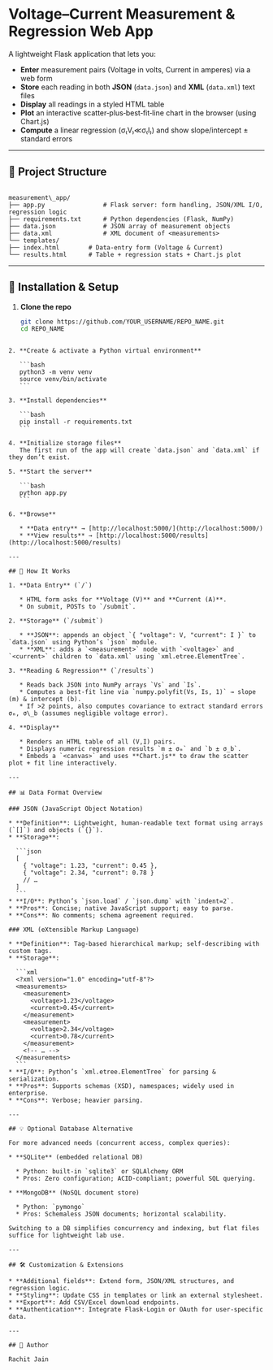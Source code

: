 # Voltage–Current Measurement & Regression Web App

A lightweight Flask application that lets you:

- **Enter** measurement pairs (Voltage in volts, Current in amperes) via a web form  
- **Store** each reading in both **JSON** (`data.json`) and **XML** (`data.xml`) text files  
- **Display** all readings in a styled HTML table  
- **Plot** an interactive scatter‐plus‐best‐fit‐line chart in the browser (using Chart.js)  
- **Compute** a linear regression (σ₍V₎≪σ₍I₎) and show slope/intercept ± standard errors  

---

## 📁 Project Structure

```

measurement\_app/
├── app.py                # Flask server: form handling, JSON/XML I/O, regression logic
├── requirements.txt      # Python dependencies (Flask, NumPy)
├── data.json             # JSON array of measurement objects
├── data.xml              # XML document of <measurements>
└── templates/
├── index.html        # Data‐entry form (Voltage & Current)
└── results.html      # Table + regression stats + Chart.js plot

````

---

## 🚀 Installation & Setup

1. **Clone the repo**  
   ```bash
   git clone https://github.com/YOUR_USERNAME/REPO_NAME.git
   cd REPO_NAME
````

2. **Create & activate a Python virtual environment**

   ```bash
   python3 -m venv venv
   source venv/bin/activate
   ```

3. **Install dependencies**

   ```bash
   pip install -r requirements.txt
   ```

4. **Initialize storage files**
   The first run of the app will create `data.json` and `data.xml` if they don’t exist.

5. **Start the server**

   ```bash
   python app.py
   ```

6. **Browse**

   * **Data entry** → [http://localhost:5000/](http://localhost:5000/)
   * **View results** → [http://localhost:5000/results](http://localhost:5000/results)

---

## 📝 How It Works

1. **Data Entry** (`/`)

   * HTML form asks for **Voltage (V)** and **Current (A)**.
   * On submit, POSTs to `/submit`.

2. **Storage** (`/submit`)

   * **JSON**: appends an object `{ "voltage": V, "current": I }` to `data.json` using Python’s `json` module.
   * **XML**: adds a `<measurement>` node with `<voltage>` and `<current>` children to `data.xml` using `xml.etree.ElementTree`.

3. **Reading & Regression** (`/results`)

   * Reads back JSON into NumPy arrays `Vs` and `Is`.
   * Computes a best‐fit line via `numpy.polyfit(Vs, Is, 1)` → slope (m) & intercept (b).
   * If >2 points, also computes covariance to extract standard errors σₘ, σ\_b (assumes negligible voltage error).

4. **Display**

   * Renders an HTML table of all (V,I) pairs.
   * Displays numeric regression results `m ± σₘ` and `b ± σ_b`.
   * Embeds a `<canvas>` and uses **Chart.js** to draw the scatter plot + fit line interactively.

---

## 📊 Data Format Overview

### JSON (JavaScript Object Notation)

* **Definition**: Lightweight, human‐readable text format using arrays (`[]`) and objects (`{}`).
* **Storage**:

  ```json
  [
    { "voltage": 1.23, "current": 0.45 },
    { "voltage": 2.34, "current": 0.78 }
    // …
  ]
  ```
* **I/O**: Python’s `json.load` / `json.dump` with `indent=2`.
* **Pros**: Concise; native JavaScript support; easy to parse.
* **Cons**: No comments; schema agreement required.

### XML (eXtensible Markup Language)

* **Definition**: Tag‐based hierarchical markup; self‐describing with custom tags.
* **Storage**:

  ```xml
  <?xml version="1.0" encoding="utf-8"?>
  <measurements>
    <measurement>
      <voltage>1.23</voltage>
      <current>0.45</current>
    </measurement>
    <measurement>
      <voltage>2.34</voltage>
      <current>0.78</current>
    </measurement>
    <!-- … -->
  </measurements>
  ```
* **I/O**: Python’s `xml.etree.ElementTree` for parsing & serialization.
* **Pros**: Supports schemas (XSD), namespaces; widely used in enterprise.
* **Cons**: Verbose; heavier parsing.

---

## 💡 Optional Database Alternative

For more advanced needs (concurrent access, complex queries):

* **SQLite** (embedded relational DB)

  * Python: built‐in `sqlite3` or SQLAlchemy ORM
  * Pros: Zero configuration; ACID‐compliant; powerful SQL querying.

* **MongoDB** (NoSQL document store)

  * Python: `pymongo`
  * Pros: Schemaless JSON documents; horizontal scalability.

Switching to a DB simplifies concurrency and indexing, but flat files suffice for lightweight lab use.

---

## 🛠 Customization & Extensions

* **Additional fields**: Extend form, JSON/XML structures, and regression logic.
* **Styling**: Update CSS in templates or link an external stylesheet.
* **Export**: Add CSV/Excel download endpoints.
* **Authentication**: Integrate Flask‐Login or OAuth for user‐specific data.

---

## 👤 Author

Rachit Jain

